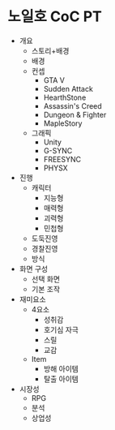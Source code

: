 # 노일호 CoC PT

* 개요
  * 스토리+배경
  * 배경
  * 컨셉
    * GTA V
    * Sudden Attack
    * HearthStone
    * Assassin's Creed
    * Dungeon & Fighter
    * MapleStory
  * 그래픽
    * Unity
    * G-SYNC
    * FREESYNC
    * PHYSX
* 진행
  * 캐릭터
    * 지능형
    * 매력형
    * 괴력형
    * 민첩형
  * 도둑진영
  * 경찰진영
  * 방식
* 화면 구성
  * 선택 화면
  * 기본 조작
* 재미요소
  * 4요소
    * 성취감
    * 호기심 자극
    * 스릴
    * 교감
  * Item
    * 방해 아이템
    * 탈출 아이템
* 시장성
  * RPG
  * 분석
  * 상업성
